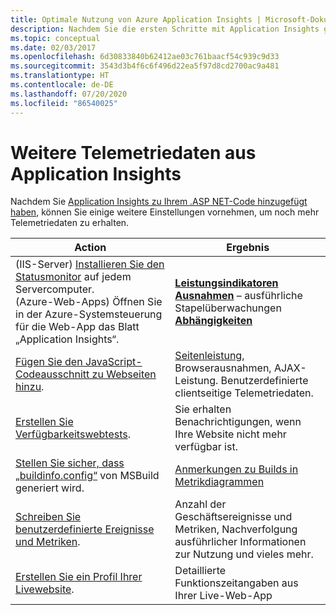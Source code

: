 ```yaml
---
title: Optimale Nutzung von Azure Application Insights | Microsoft-Dokumentation
description: Nachdem Sie die ersten Schritte mit Application Insights gemacht haben, finden Sie hier eine Zusammenfassung der Funktionen, mit denen Sie sich beschäftigen können.
ms.topic: conceptual
ms.date: 02/03/2017
ms.openlocfilehash: 6d30833840b62412ae03c761baacf54c939c9d33
ms.sourcegitcommit: 3543d3b4f6c6f496d22ea5f97d8cd2700ac9a481
ms.translationtype: HT
ms.contentlocale: de-DE
ms.lasthandoff: 07/20/2020
ms.locfileid: "86540025"
---
```

# <a name="more-telemetry-from-application-insights"></a>Weitere Telemetriedaten aus Application Insights
Nachdem Sie [Application Insights zu Ihrem .ASP NET-Code hinzugefügt haben](../../azure-monitor/app/asp-net.md), können Sie einige weitere Einstellungen vornehmen, um noch mehr Telemetriedaten zu erhalten. 

| Action | Ergebnis|
|---|---|
|(IIS-Server) [Installieren Sie den Statusmonitor](https://go.microsoft.com/fwlink/?LinkId=506648) auf jedem Servercomputer.<br/>(Azure-Web-Apps) Öffnen Sie in der Azure-Systemsteuerung für die Web-App das Blatt „Application Insights“.| [**Leistungsindikatoren**](../../azure-monitor/app/performance-counters.md)<br/>[**Ausnahmen**](asp-net-exceptions.md) – ausführliche Stapelüberwachungen<br/>[**Abhängigkeiten**](../../azure-monitor/app/asp-net-dependencies.md)|
|[Fügen Sie den JavaScript-Codeausschnitt zu Webseiten hinzu](../../azure-monitor/app/javascript.md).|[Seitenleistung](../../azure-monitor/app/usage-overview.md), Browserausnahmen, AJAX-Leistung. Benutzerdefinierte clientseitige Telemetriedaten.|
|[Erstellen Sie Verfügbarkeitswebtests](../../azure-monitor/app/monitor-web-app-availability.md).|Sie erhalten Benachrichtigungen, wenn Ihre Website nicht mehr verfügbar ist.|
|[Stellen Sie sicher, dass „buildinfo.config“](/visualstudio/debugger/diagnose-problems-after-deployment?view=vs-2015) von MSBuild generiert wird.|[Anmerkungen zu Builds in Metrikdiagrammen](./annotations.md)
|[Schreiben Sie benutzerdefinierte Ereignisse und Metriken](../../azure-monitor/app/api-custom-events-metrics.md).|Anzahl der Geschäftsereignisse und Metriken, Nachverfolgung ausführlicher Informationen zur Nutzung und vieles mehr.|
|[Erstellen Sie ein Profil Ihrer Livewebsite](https://aka.ms/AIProfilerPreview).|Detaillierte Funktionszeitangaben aus Ihrer Live-Web-App|

